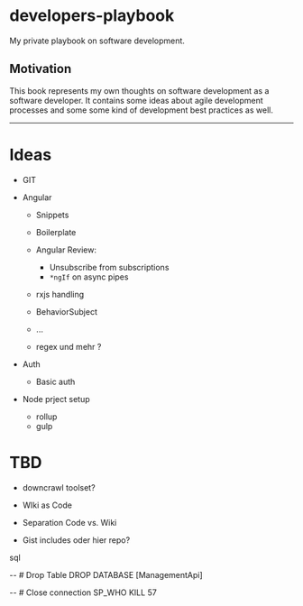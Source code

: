 # developers-playbook
My private playbook on software development.

## Motivation

This book represents my own thoughts on software development as a software developer.
It contains some ideas about agile development processes and some some kind of development best practices as well.

---

# Ideas
* GIT
* Angular
  * Snippets
  * Boilerplate
  * Angular Review:  
      * Unsubscribe from subscriptions 
      * `*ngIf` on async pipes
  * rxjs handling
  * BehaviorSubject
  * ...

  * regex und mehr ?

* Auth
  * Basic auth
  
* Node prject setup
  * rollup
  * gulp
 
# TBD

* downcrawl toolset?
* WIki as Code
* Separation Code vs. Wiki

* Gist includes oder hier repo?


sql

-- # Drop Table
DROP DATABASE [ManagementApi]

-- # Close connection
SP_WHO 
KILL 57


